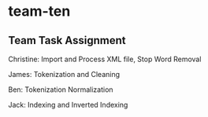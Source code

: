 # team-ten



## Team Task Assignment

Christine: Import and Process XML file, Stop Word Removal

James: Tokenization and Cleaning

Ben: Tokenization Normalization

Jack: Indexing and Inverted Indexing